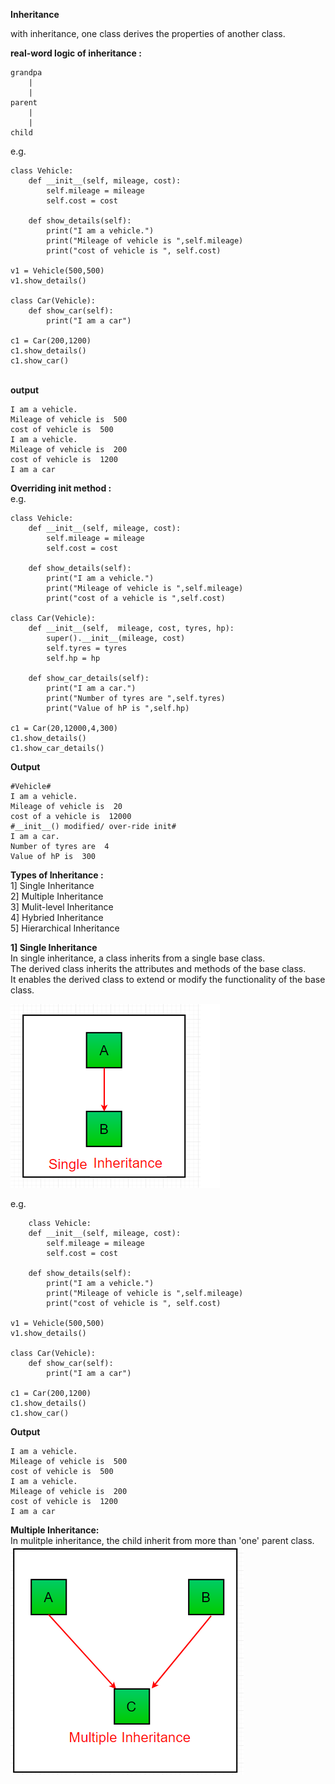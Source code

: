 **Inheritance**<br/>

with inheritance, one class derives the properties of another class.<br/>

**real-word logic of inheritance :**<br/>

    grandpa
        |
        |
    parent
        |
        |
    child

e.g.<br/>

    class Vehicle:
        def __init__(self, mileage, cost):
            self.mileage = mileage
            self.cost = cost

        def show_details(self):
            print("I am a vehicle.")
            print("Mileage of vehicle is ",self.mileage)
            print("cost of vehicle is ", self.cost)

    v1 = Vehicle(500,500)
    v1.show_details()

    class Car(Vehicle):
        def show_car(self):
            print("I am a car")

    c1 = Car(200,1200)
    c1.show_details()
    c1.show_car()

<br/>**output**<br/>

    I am a vehicle.
    Mileage of vehicle is  500
    cost of vehicle is  500
    I am a vehicle.
    Mileage of vehicle is  200
    cost of vehicle is  1200
    I am a car

**Overriding init method :**<br/>
e.g.<br/>

    class Vehicle:
        def __init__(self, mileage, cost):
            self.mileage = mileage
            self.cost = cost

        def show_details(self):
            print("I am a vehicle.")
            print("Mileage of vehicle is ",self.mileage)
            print("cost of a vehicle is ",self.cost)

    class Car(Vehicle):
        def __init__(self,  mileage, cost, tyres, hp):
            super().__init__(mileage, cost)
            self.tyres = tyres
            self.hp = hp

        def show_car_details(self):
            print("I am a car.")
            print("Number of tyres are ",self.tyres)
            print("Value of hP is ",self.hp)

    c1 = Car(20,12000,4,300)
    c1.show_details()
    c1.show_car_details()

**Output**<br/>

    #Vehicle#
    I am a vehicle.
    Mileage of vehicle is  20
    cost of a vehicle is  12000
    #__init__() modified/ over-ride init#
    I am a car.
    Number of tyres are  4
    Value of hP is  300


**Types of Inheritance :**<br/>
1] Single Inheritance<br/>
2] Multiple Inheritance<br/>
3] Mulit-level Inheritance<br/>
4] Hybried Inheritance<br/>
5] Hierarchical Inheritance<br/>

**1] Single Inheritance**<br/>
In single inheritance, a class inherits from a single base class.<br/>
The derived class inherits the attributes and methods of the base class.<br/>
It enables the derived class to extend or modify the functionality of the base class.<br/>

![single inheritance](https://github.com/tedy-art/OOPs/blob/main/Images/Single.png?raw=true)<br/>

e.g.<br/>

        class Vehicle:
        def __init__(self, mileage, cost):
            self.mileage = mileage
            self.cost = cost

        def show_details(self):
            print("I am a vehicle.")
            print("Mileage of vehicle is ",self.mileage)
            print("cost of vehicle is ", self.cost)

    v1 = Vehicle(500,500)
    v1.show_details()

    class Car(Vehicle):
        def show_car(self):
            print("I am a car")

    c1 = Car(200,1200)
    c1.show_details()
    c1.show_car()

**Output**<br/>

    I am a vehicle.
    Mileage of vehicle is  500
    cost of vehicle is  500
    I am a vehicle.
    Mileage of vehicle is  200
    cost of vehicle is  1200
    I am a car


**Multiple Inheritance:**<br/>
In mulitple inheritance, the child inherit from more than 'one' parent class.<br/>
![mulitple inheritance](https://github.com/tedy-art/OOPs/blob/main/Images/multiple.png?raw=true)<br/>



